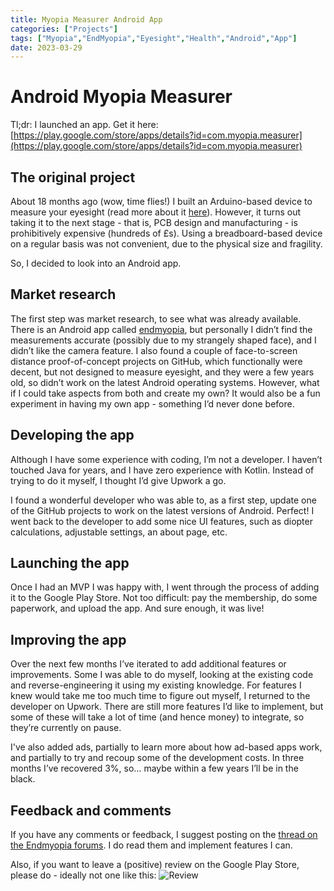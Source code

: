 ```yaml
---
title: Myopia Measurer Android App
categories: ["Projects"]
tags: ["Myopia","EndMyopia","Eyesight","Health","Android","App"]
date: 2023-03-29
---
```

# Android Myopia Measurer

Tl;dr: I launched an app. Get it here: [https://play.google.com/store/apps/details?id=com.myopia.measurer](https://play.google.com/store/apps/details?id=com.myopia.measurer)

## The original project

About 18 months ago (wow, time flies!) I built an Arduino-based device to measure your eyesight (read more about it [here](https://www.jamesgibbins.com/posts/arduino-myopia-measurer/)). However, it turns out taking it to the next stage - that is, PCB design and manufacturing - is prohibitively expensive (hundreds of £s). Using a breadboard-based device on a regular basis was not convenient, due to the physical size and fragility.

So, I decided to look into an Android app.

## Market research

The first step was market research, to see what was already available. There is an Android app called [endmyopia](https://play.google.com/store/apps/details?id=org.endmyopia.calc), but personally I didn’t find the measurements accurate (possibly due to my strangely shaped face), and I didn’t like the camera feature. I also found a couple of face-to-screen distance proof-of-concept projects on GitHub, which functionally were decent, but not designed to measure eyesight, and they were a few years old, so didn’t work on the latest Android operating systems. However, what if I could take aspects from both and create my own? It would also be a fun experiment in having my own app - something I’d never done before.

## Developing the app

Although I have some experience with coding, I’m not a developer. I haven’t touched Java for years, and I have zero experience with Kotlin. Instead of trying to do it myself, I thought I’d give Upwork a go.

I found a wonderful developer who was able to, as a first step, update one of the GitHub projects to work on the latest versions of Android. Perfect! I went back to the developer to add some nice UI features, such as diopter calculations, adjustable settings, an about page, etc.

## Launching the app

Once I had an MVP I was happy with, I went through the process of adding it to the Google Play Store. Not too difficult: pay the membership, do some paperwork, and upload the app. And sure enough, it was live!

## Improving the app

Over the next few months I’ve iterated to add additional features or improvements. Some I was able to do myself, looking at the existing code and reverse-engineering it using my existing knowledge. For features I knew would take me too much time to figure out myself, I returned to the developer on Upwork. There are still more features I’d like to implement, but some of these will take a lot of time (and hence money) to integrate, so they’re currently on pause.

I've also added ads, partially to learn more about how ad-based apps work, and partially to try and recoup some of the development costs. In three months I’ve recovered 3%, so… maybe within a few years I’ll be in the black.

## Feedback and comments

If you have any comments or feedback, I suggest posting on the [thread on the Endmyopia forums](https://community.endmyopia.org/t/i-made-a-myopia-measurer-android-app/19311). I do read them and implement features I can.

Also, if you want to leave a (positive) review on the Google Play Store, please do - ideally not one like this:
![Review](/images/old/myopia-measurer-app-review.png)